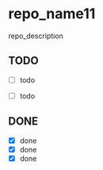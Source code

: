 # repo_name11
repo_description

## TODO

- [ ] todo
- [ ] todo


## DONE

- [X] done
- [X] done
- [X] done
